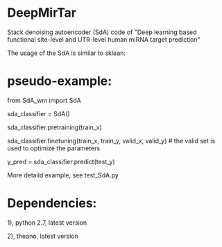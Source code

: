 # DeepMirTar
Stack denoising autoencoder (SdA) code of "Deep learning based functional site-level and UTR-level human miRNA target prediction"

The usage of the SdA is similar to sklean:

# pseudo-example:

from SdA_wm import SdA

sda_classifier = SdA()

sda_classifier.pretraining(train_x) 

sda_classifier.finetuning(train_x, train_y, valid_x, valid_y)    # the valid set is used to optimize the parameters

y_pred = sda_classifier.predict(test_y)

More detaild example, see test_SdA.py

# Dependencies:

1), python 2.7, latest version

2), theano, latest version
